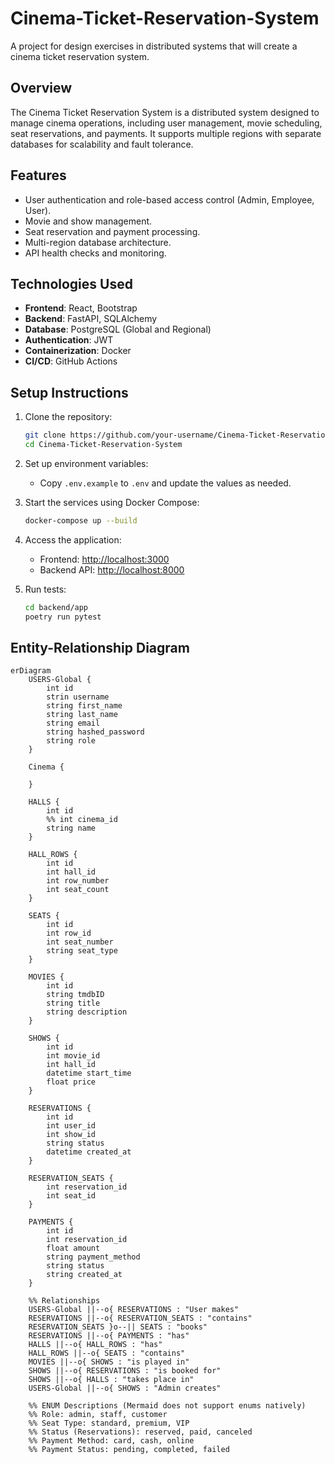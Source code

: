 # Cinema-Ticket-Reservation-System

A project for design exercises in distributed systems that will create a cinema ticket reservation system.

## Overview

The Cinema Ticket Reservation System is a distributed system designed to manage cinema operations, including user management, movie scheduling, seat reservations, and payments. It supports multiple regions with separate databases for scalability and fault tolerance.

## Features

- User authentication and role-based access control (Admin, Employee, User).
- Movie and show management.
- Seat reservation and payment processing.
- Multi-region database architecture.
- API health checks and monitoring.

## Technologies Used

- **Frontend**: React, Bootstrap
- **Backend**: FastAPI, SQLAlchemy
- **Database**: PostgreSQL (Global and Regional)
- **Authentication**: JWT
- **Containerization**: Docker
- **CI/CD**: GitHub Actions

## Setup Instructions

1. Clone the repository:
   ```bash
   git clone https://github.com/your-username/Cinema-Ticket-Reservation-System.git
   cd Cinema-Ticket-Reservation-System
   ```

2. Set up environment variables:
   - Copy `.env.example` to `.env` and update the values as needed.

3. Start the services using Docker Compose:
   ```bash
   docker-compose up --build
   ```

4. Access the application:
   - Frontend: [http://localhost:3000](http://localhost:3000)
   - Backend API: [http://localhost:8000](http://localhost:8000)

5. Run tests:
   ```bash
   cd backend/app
   poetry run pytest
   ```

<!-- ## Contributing

Contributions are welcome! Please follow these steps:

1. Fork the repository.
2. Create a new branch:
   ```bash
   git checkout -b feature/your-feature-name
   ```
3. Commit your changes:
   ```bash
   git commit -m "Add your message here"
   ```
4. Push to your branch:
   ```bash
   git push origin feature/your-feature-name
   ```
5. Open a pull request. -->

## Entity-Relationship Diagram

```mermaid
erDiagram
    USERS-Global {
        int id
        strin username
        string first_name
        string last_name
        string email
        string hashed_password
        string role
    }

    Cinema {

    }
    
    HALLS {
        int id
        %% int cinema_id
        string name
    }
    
    HALL_ROWS {
        int id
        int hall_id
        int row_number
        int seat_count
    }
    
    SEATS {
        int id
        int row_id
        int seat_number
        string seat_type
    }
    
    MOVIES {
        int id
        string tmdbID
        string title
        string description
    }
    
    SHOWS {
        int id
        int movie_id
        int hall_id
        datetime start_time
        float price
    }
    
    RESERVATIONS {
        int id
        int user_id
        int show_id
        string status
        datetime created_at
    }
    
    RESERVATION_SEATS {
        int reservation_id
        int seat_id
    }
    
    PAYMENTS {
        int id
        int reservation_id
        float amount
        string payment_method
        string status
        string created_at
    }

    %% Relationships
    USERS-Global ||--o{ RESERVATIONS : "User makes"
    RESERVATIONS ||--o{ RESERVATION_SEATS : "contains"
    RESERVATION_SEATS }o--|| SEATS : "books"
    RESERVATIONS ||--o{ PAYMENTS : "has"
    HALLS ||--o{ HALL_ROWS : "has"
    HALL_ROWS ||--o{ SEATS : "contains"
    MOVIES ||--o{ SHOWS : "is played in"
    SHOWS ||--o{ RESERVATIONS : "is booked for"
    SHOWS ||--o{ HALLS : "takes place in"
    USERS-Global ||--o{ SHOWS : "Admin creates"

    %% ENUM Descriptions (Mermaid does not support enums natively)
    %% Role: admin, staff, customer
    %% Seat Type: standard, premium, VIP
    %% Status (Reservations): reserved, paid, canceled
    %% Payment Method: card, cash, online
    %% Payment Status: pending, completed, failed
```
